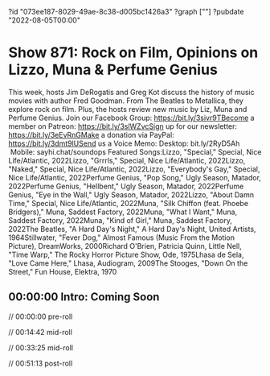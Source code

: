 ?id "073ee187-8029-49ae-8c38-d005bc1426a3"
?graph [""]
?pubdate "2022-08-05T00:00"

# Show 871: Rock on Film, Opinions on Lizzo, Muna & Perfume Genius

This week, hosts Jim DeRogatis and Greg Kot discuss the history of music movies with author Fred Goodman. From The Beatles to Metallica, they explore rock on film. Plus, the hosts review new music by Liz, Muna and Perfume Genius. Join our Facebook Group: https://bit.ly/3sivr9TBecome a member on Patreon: https://bit.ly/3slWZvcSign up for our newsletter: https://bit.ly/3eEvRnGMake a donation via PayPal: https://bit.ly/3dmt9lUSend us a Voice Memo: Desktop: bit.ly/2RyD5Ah  Mobile: sayhi.chat/soundops Featured Songs:Lizzo, "Special," Special, Nice Life/Atlantic, 2022Lizzo, "Grrrls," Special, Nice Life/Atlantic, 2022Lizzo, "Naked," Special, Nice Life/Atlantic, 2022Lizzo, "Everybody's Gay," Special, Nice Life/Atlantic, 2022Perfume Genius, "Pop Song," Ugly Season, Matador, 2022Perfume Genius, "Hellbent," Ugly Season, Matador, 2022Perfume Genius, "Eye in the Wall," Ugly Season, Matador, 2022Lizzo, "About Damn Time," Special, Nice Life/Atlantic, 2022Muna, "Silk Chiffon (feat. Phoebe Bridgers)," Muna, Saddest Factory, 2022Muna, "What I Want," Muna, Saddest Factory, 2022Muna, "Kind of Girl," Muna, Saddest Factory, 2022The Beatles, "A Hard Day's Night," A Hard Day's Night, United Artists, 1964Stillwater, "Fever Dog," Almost Famous (Music From the Motion Picture), DreamWorks, 2000Richard O'Brien, Patricia Quinn, Little Nell, "Time Warp," The Rocky Horror Picture Show, Ode, 1975Lhasa de Sela, "Love Came Here," Lhasa, Audiogram, 2009The Stooges, "Down On the Street," Fun House, Elektra, 1970

## 00:00:00 Intro: Coming Soon

// 00:00:00 pre-roll

// 00:14:42 mid-roll

// 00:33:25 mid-roll

// 00:51:13 post-roll
